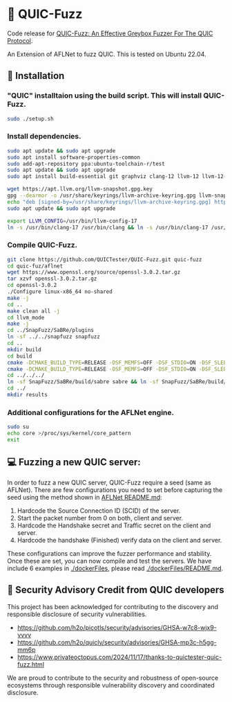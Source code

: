 # 🤖 QUIC-Fuzz
Code release for [QUIC-Fuzz: An Effective Greybox Fuzzer For The QUIC Protocol](https://arxiv.org/abs/2503.19402).

An Extension of AFLNet to fuzz QUIC.
This is tested on Ubuntu 22.04.

## 💾 Installation
### "QUIC" installtaion using the build script. This will install QUIC-Fuzz.
```bash
sudo ./setup.sh
```
### Install dependencies.
```bash
sudo apt update && sudo apt upgrade
sudo apt install software-properties-common
sudo add-apt-repository ppa:ubuntu-toolchain-r/test
sudo apt update && sudo apt upgrade
sudo apt install build-essential git graphviz clang-12 llvm-12 llvm-12-dev llvm-12-tools openssl libssl-dev graphviz-dev libcap-dev lsof wget gpg libsqlite3-dev libelf-dev libc6-dbg gettext libgnutls28-dev apt-utils libtool gettext-base cmake-curses-gui libcurl4-openssl-dev libjson-c-dev libpcre2-dev

wget https://apt.llvm.org/llvm-snapshot.gpg.key
gpg --dearmor -o /usr/share/keyrings/llvm-archive-keyring.gpg llvm-snapshot.gpg.key
echo "deb [signed-by=/usr/share/keyrings/llvm-archive-keyring.gpg] http://apt.llvm.org/$(lsb_release -cs)/ llvm-toolchain-$(lsb_release -cs)-17 main" | tee /etc/apt/sources.list.d/llvm.list
sudo apt update && sudo apt upgrade

export LLVM_CONFIG=/usr/bin/llvm-config-17
ln -s /usr/bin/clang-17 /usr/bin/clang && ln -s /usr/bin/clang-17 /usr/bin/clang++
```

### Compile QUIC-Fuzz.
```bash
git clone https://github.com/QUICTester/QUIC-Fuzz.git quic-fuzz
cd quic-fuz/aflnet
wget https://www.openssl.org/source/openssl-3.0.2.tar.gz
tar xzvf openssl-3.0.2.tar.gz
cd openssl-3.0.2
./Configure linux-x86_64 no-shared
make -j
cd ..
make clean all -j
cd llvm_mode
make -j
cd ../SnapFuzz/SaBRe/plugins
ln -sf ../../snapfuzz snapfuzz
cd ..
mkdir build
cd build
cmake -DCMAKE_BUILD_TYPE=RELEASE -DSF_MEMFS=OFF -DSF_STDIO=ON -DSF_SLEEP=ON -DSF_SMARTDEFER=OFF .. && make -j && mv plugins/snapfuzz/libsnapfuzz.so  plugins/snapfuzz/libsnapfuzz_no_snap.so
cmake -DCMAKE_BUILD_TYPE=RELEASE -DSF_MEMFS=OFF -DSF_STDIO=ON -DSF_SLEEP=ON -DSF_SMARTDEFER=ON .. && make -j
cd ../../../
ln -sf SnapFuzz/SaBRe/build/sabre sabre && ln -sf SnapFuzz/SaBRe/build/plugins/snapfuzz/libsnapfuzz.so libsnapfuzz.so && ln -sf SnapFuzz/SaBRe/build/plugins/snapfuzz/libsnapfuzz_no_snap.so libsnapfuzz_no_snap.so
cd ../
mkdir results
```

### Additional configurations for the AFLNet engine.
```bash
sudo su
echo core >/proc/sys/kernel/core_pattern
exit
```

## 💻 Fuzzing a new QUIC server:
In order to fuzz a new QUIC server, QUIC-Fuzz require a seed (same as AFLNet). There are few configurations you need to set before capturing the seed using the method shown in [AFLNet README.md](./aflnet/README.md):
1) Hardcode the Source Connection ID (SCID) of the server.
2) Start the packet number from 0 on both, client and server. 
3) Hardcode the Handshake secret and Traffic secret on the client and server.
4) Hardcode the handshake (Finished) verify data on the client and server.

These configurations can improve the fuzzer performance and stability. Once these are set, you can now compile and test the servers. We have include 6 examples in [./dockerFiles](./dockerFiles/), please read [./dockerFiles/README.md](./dockerFiles/README.md).


## 🏅 Security Advisory Credit from QUIC developers
This project has been acknowledged for contributing to the discovery and responsible disclosure of security vulnerabilities.

- https://github.com/h2o/picotls/security/advisories/GHSA-w7c8-wjx9-vvvv
- https://github.com/h2o/quicly/security/advisories/GHSA-mp3c-h5gg-mm6p
- https://www.privateoctopus.com/2024/11/17/thanks-to-quictester-quic-fuzz.html

We are proud to contribute to the security and robustness of open-source ecosystems through responsible vulnerability discovery and coordinated disclosure.